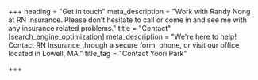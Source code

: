+++
heading = "Get in touch"
meta_description = "Work with Randy Nong at RN Insurance. Please don’t hesitate to call or come in and see me with any insurance related problems."
title = "Contact"
[search_engine_optimization]
meta_description = "We're here to help! Contact RN Insurance through a secure form, phone, or visit our office located in Lowell, MA."
title_tag = "Contact Yoori Park"

+++
